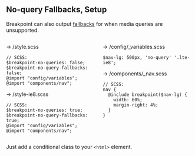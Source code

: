 ## No-query Fallbacks, Setup

Breakpoint can also output [fallbacks](https://github.com/at-import/breakpoint/wiki/No-Query-Fallbacks) for when media queries are unsupported.

<div class="columns">
  <div>

<p class="filename">&rarr; /style.scss</p>
<pre><code class="language-scss">// SCSS:
$breakpoint-no-queries: false;
$breakpoint-no-query-fallbacks: false;
@import "config/variables";
@import "components/nav";</code></pre>
<p class="filename">&rarr; /style-ie8.scss</p>
<pre><code class="language-scss">// SCSS:
$breakpoint-no-queries: true;
$breakpoint-no-query-fallbacks: true;
@import "config/variables";
@import "components/nav";</code></pre>
</div><div>
<p class="filename">&rarr; /config/_variables.scss</p>
<pre><code class="language-scss">$nav-lg: 500px, 'no-query' '.lte-ie8';</code></pre>
<p class="filename">&rarr; /components/_nav.scss</p>
<pre><code class="language-scss">// SCSS:
nav {
  @include breakpoint($nav-lg) {
    width: 60%;
    margin-right: 4%;
  }
}
</code></pre>
  </div>
</div>

<p class="small">Just add a conditional class to your <code>&lt;html></code> element.</p>
